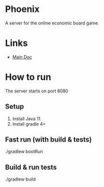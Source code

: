 # Phoenix
A server for the online economic board game.

# Links
- [Main Doc](https://docs.google.com/document/d/1NZStKrumdfXcB4SjnlCWyK9-ofL4FRBK6DR31v9N2uE/edit)

# How to run
The server starts on port 8080
## Setup
1. Install Java 11
2. Install gradle 4+

## Fast run (with build & tests)
./gradlew bootRun

## Build & run tests
./gradlew build